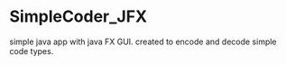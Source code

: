 # SimpleCoder_JFX

simple java app with java FX GUI.
created to encode and decode simple code types.

